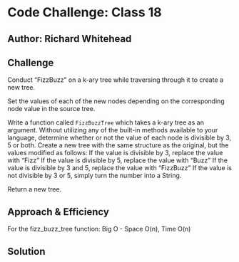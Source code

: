 # Code Challenge: Class 18

## Author: Richard Whitehead

## Challenge

Conduct “FizzBuzz” on a k-ary tree while traversing through it to create a new tree.

Set the values of each of the new nodes depending on the corresponding node value in the source tree.


Write a function called `FizzBuzzTree` which takes a k-ary tree as an argument.
Without utilizing any of the built-in methods available to your language, determine whether or not the value of each node is divisible by 3, 5 or both. Create a new tree with the same structure as the original, but the values modified as follows:
If the value is divisible by 3, replace the value with “Fizz”
If the value is divisible by 5, replace the value with “Buzz”
If the value is divisible by 3 and 5, replace the value with “FizzBuzz”
If the value is not divisible by 3 or 5, simply turn the number into a String.

Return a new tree.

## Approach & Efficiency
For the fizz_buzz_tree function:
Big O - Space O(n), Time O(n)

## Solution